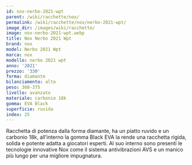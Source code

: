 ```yaml
---
id: nox-nerbo-2021-wpt
parent: /wiki/racchette/nox/
permalink: /wiki/racchette/nox/nerbo-2021-wpt/
image_dir: /images/wiki/racchette/
image: nox-nerbo-2021-wpt.webp
title: Nox Nerbo 2021 Wpt
brand: nox
model: Nerbo 2021 Wpt
marca: nox
modello: nerbo 2021 wpt
anno: '2021'
prezzo: '330'
forma: diamante
bilanciamento: alto
peso: 360-375
livello: avanzato
materiale: carbonio 18k
gomma: EVA Black
superficie: ruvida
index: 25
---
```

Racchetta di potenza dalla forma diamante, ha un piatto ruvido e un carbonio 18k, all’interno la gomma Black EVA la rende una racchetta rigida, solida e potente adatta a giocatori esperti. Al suo interno sono presenti le tecnologie innovative Nox come il sistema antivibrazioni AVS e un manico più lungo per una migliore impugnatura.